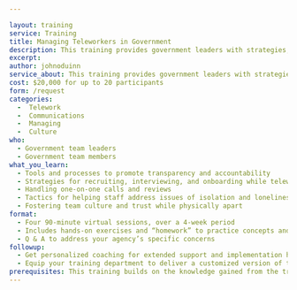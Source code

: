 ```yaml
---

layout: training
service: Training
title: Managing Teleworkers in Government
description: This training provides government leaders with strategies, tools, and best practices for effectively leading in a distributed (remote/telework) model.
excerpt: 
author: johnoduinn
service_about: This training provides government leaders with strategies, tools, and best practices for effectively leading in a distributed (remote/telework) model. The focus is on the unique challenges of leading, mentoring, and managing while physically apart from your team.
cost: $20,000 for up to 20 participants
form: /request
categories:
  -  Telework
  -  Communications
  -  Managing
  -  Culture
who:
  - Government team leaders
  - Government team members
what_you_learn:
  - Tools and processes to promote transparency and accountability
  - Strategies for recruiting, interviewing, and onboarding while teleworking
  - Handling one-on-one calls and reviews
  - Tactics for helping staff address issues of isolation and loneliness
  - Fostering team culture and trust while physically apart
format:
  - Four 90-minute virtual sessions, over a 4-week period
  - Includes hands-on exercises and “homework” to practice concepts and techniques
  - Q & A to address your agency’s specific concerns
followup:
  - Get personalized coaching for extended support and implementation help
  - Equip your training department to deliver a customized version of this training
prerequisites: This training builds on the knowledge gained from the training “Effective Telework in Distributed Government Teams.”
---
```

